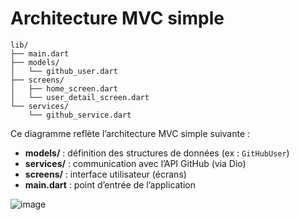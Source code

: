 # Architecture MVC simple

```
lib/
├── main.dart
├── models/
│   └── github_user.dart
├── screens/
│   ├── home_screen.dart
│   └── user_detail_screen.dart
└── services/
    └── github_service.dart
```

Ce diagramme reflète l’architecture MVC simple suivante :

* **models/** : définition des structures de données (ex : `GitHubUser`)
* **services/** : communication avec l’API GitHub (via Dio)
* **screens/** : interface utilisateur (écrans)
* **main.dart** : point d’entrée de l’application


![image](https://github.com/user-attachments/assets/b94148e7-a468-4307-b81a-6f28057dcafe)

